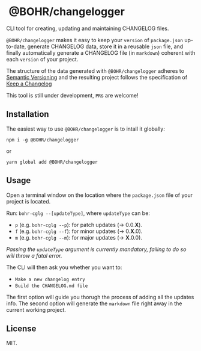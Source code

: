 #  @BOHR/changelogger

CLI tool for creating, updating and maintaining CHANGELOG files.

`@BOHR/changelogger` makes it easy to keep your `version` of `package.json` up-to-date, generate CHANGELOG data, store it in a reusable `json` file, and finally automatically generate a CHANGELOG file (in `markdown`) coherent with each `version` of your project.

The structure of the data generated with `@BOHR/changelogger` adheres to [Semantic Versioning](https://semver.org/spec/v2.0.0.html) and the resulting project follows the specification of [Keep a Changelog](https://keepachangelog.com/en/1.0.0/)

This tool is still under development, `PR`s are welcome!

## Installation

The easiest way to use `@BOHR/changelogger` is to intall it globally:

    npm i -g @BOHR/changelogger

or

    yarn global add @BOHR/changelogger


## Usage

Open a terminal window on the location where the `package.json` file of your project is located.

Run: `bohr-cglg --[updateType]`, where `updateType` can be:

- `p` (e.g. `bohr-cglg --p`): for patch updates (-> 0.0.**X**).
- `f` (e.g. `bohr-cglg --f`): for minor updates (-> 0.**X**.0).
- `m` (e.g. `bohr-cglg --m`): for major updates (-> **X**.0.0).

*Passing the `updateType` argument is currently mandatory, failing to do so will throw a fatal error.*

The CLI will then ask you whether you want to:

- `Make a new changelog entry`
- `Build the CHANGELOG.md file`

The first option will guide you thorugh the process of adding all the updates info.
The second option will generate the `markdown` file right away in the current working project.

## License

MIT.